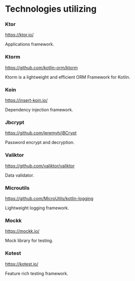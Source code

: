 # Technologies utilizing

### Ktor

https://ktor.io/

Applications framework.

### Ktorm

https://github.com/kotlin-orm/ktorm

Ktorm is a lightweight and efficient ORM Framework for Kotlin.

### Koin

https://insert-koin.io/

Dependency injection framework.

### Jbcrypt

https://github.com/jeremyh/jBCrypt

Password encrypt and decryption.

### Valiktor

https://github.com/valiktor/valiktor

Data validator.

### Microutils

https://github.com/MicroUtils/kotlin-logging

Lightweight logging framework.

### Mockk

https://mockk.io/

Mock library for testing.

### Kotest

https://kotest.io/

Feature rich testing framework.